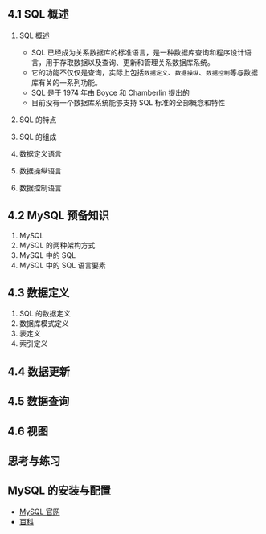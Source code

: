 ## 4.1 SQL 概述

1. SQL 概述

   - SQL 已经成为关系数据库的标准语言，是一种数据库查询和程序设计语言，用于存取数据以及查询、更新和管理关系数据库系统。
   - 它的功能不仅仅是查询，实际上包括`数据定义`、`数据操纵`、`数据控制`等与数据库有关的一系列功能。
   - SQL 是于 1974 年由 Boyce 和 Chamberlin 提出的
   - 目前没有一个数据库系统能够支持 SQL 标准的全部概念和特性

2. SQL 的特点
3. SQL 的组成
4. 数据定义语言
5. 数据操纵语言
6. 数据控制语言

## 4.2 MySQL 预备知识

1. MySQL
2. MySQL 的两种架构方式
3. MySQL 中的 SQL
4. MySQL 中的 SQL 语言要素

## 4.3 数据定义

1. SQL 的数据定义
2. 数据库模式定义
3. 表定义
4. 索引定义

## 4.4 数据更新

## 4.5 数据查询

## 4.6 视图

## 思考与练习

## MySQL 的安装与配置

- [MySQL 官网](https://www.mysql.com/)
- [百科](https://zh.wikipedia.org/zh-cn/MySQL)
